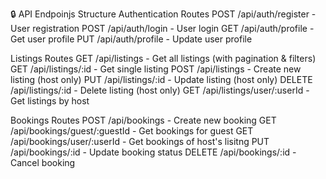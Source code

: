 🔒 API Endpoinjs Structure
Authentication Routes
POST /api/auth/register - User registration
POST /api/auth/login - User login
GET /api/auth/profile - Get user profile
PUT /api/auth/profile - Update user profile

Listings Routes
GET /api/listings - Get all listings (with pagination & filters)
GET /api/listings/:id - Get single listing
POST /api/listings - Create new listing (host only)
PUT /api/listings/:id - Update listing (host only)
DELETE /api/listings/:id - Delete listing (host only)
GET /api/listings/user/:userId - Get listings by host

Bookings Routes
POST /api/bookings - Create new booking
GET /api/bookings/guest/:guestId - Get bookings for guest
GET /api/bookings/user/:userId - Get bookings of host's lisitng
PUT /api/bookings/:id - Update booking status
DELETE /api/bookings/:id - Cancel booking
